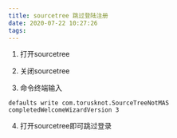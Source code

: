 ```yaml
---
title: sourcetree 跳过登陆注册
date: 2020-07-22 10:27:26
tags:
---
```


1. 打开sourcetree

2. 关闭sourcetree

3. 命令终端输入

```
defaults write com.torusknot.SourceTreeNotMAS completedWelcomeWizardVersion 3
```

4. 打开sourcetree即可跳过登录
